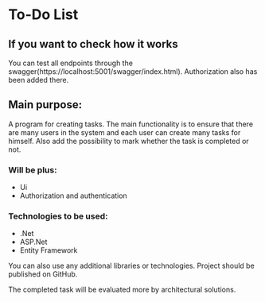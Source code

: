 # To-Do List

## If you want to check how it works
You can test all endpoints through the swagger(https://localhost:5001/swagger/index.html). Authorization also has been added there.

## Main purpose:

A program for creating tasks.
The main functionality is to ensure that there are many users in the system and
each user can create many tasks for himself. Also add the possibility to mark
whether the task is completed or not.

### Will be plus:
- Ui
- Authorization and authentication
### Technologies to be used:
- .Net
- ASP.Net
- Entity Framework

You can also use any additional libraries or technologies.
Project should be published on GitHub.

The completed task will be evaluated more by architectural solutions.
